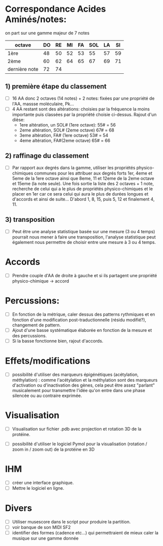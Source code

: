 # Correspondance Acides Aminés/notes:
on part sur une gamme majeur de 7 notes

octave|DO|RE|MI|FA|SOL|LA|SI
---|---|---|---|---|---|---|---
1ère|48|50|52|53|55|57|59
2ème|60|62|64|65|67|69|71
dernière note|72|74|||||

## 1) première étape du classement
- [ ] 16 AA donc 2 octaves (14 notes) + 2 notes: fixées par une propriété de l'AA, massse moléculaire, Pk...
- [ ] 4 AA restant sont des altérations: choisies par la fréquence la moins importante puis classées par la propriété choisie ci-dessus. Rajout d'un dièse:
  - 1ere altération, un SOL# (1ere octave): 55# = 56
  - 2eme altération, SOL# (2eme octave) 67# = 68
  - 3eme altération, FA# (1ere octave) 53# = 54
  - 4eme altération, FA#(2eme octave) 65# = 66

## 2) raffinage du classement
- [ ] Par rapport aux degrés dans la gamme, utiliser les propriétés physico-chimiques communes pour les attribuer aux degrés forts 1er, 4eme et 5eme de la 1ere octave ainsi que 8eme, 11 et 12eme de la 2eme octave et 15eme (la note seule). Une fois sortie la liste des 2 octaves + 1 note, recherche de celui qui a le plus de propriétés physico-chimiques et le placer en 1er car ce sera celui qui aura le plus de durées longues et d'accords et ainsi de suite... D'abord 1, 8, 15, puis 5, 12 et finalement 4, 11.

## 3) transposition
- [ ] Peut être une analyse statistique basée sur une mesure (3 ou 4 temps) pourrait nous mener à faire une transposition, l'analyse statistique peut également nous permettre de choisir entre une mesure à 3 ou 4 temps.

# Accords
- [ ] Prendre couple d'AA de droite à gauche et si ils partagent une propriété physico-chimique -> accord

# Percussions:
- [ ] En fonction de la métrique, caler dessus des patterns rythmiques et en fonction d'une modification post-traductionnelle (résidu modifié?), changement de pattern.
- [ ] Ajout d'une basse systématique élaborée en fonction de la mesure et des percussions.
- [ ] Si la basse fonctionne bien, rajout d'accords.

# Effets/modifications
- [ ] possibilité d'utiliser des marqueurs épigénétiques (acétylation, méthylation) : comme l'acétylation et la méthylation sont des marqueurs d'activation ou d'inactivation des gènes, cela peut être assez "parlant" musicalement pour transmettre l'idée qu'on entre dans une phase silencée ou au contraire exprimée.

# Visualisation
- [ ] Visualisation sur fichier .pdb avec projection et rotation 3D de la protéine.

- [ ] possibilité d'utiliser le logiciel Pymol pour la visualisation (rotation / zoom in / zoom out) de la protéine en 3D

# IHM
- [ ] créer une interface graphique.
- [ ] Mettre le logiciel en ligne.

# Divers
- [ ] Utiliser musescore dans le script pour produire la partition.
- [ ] voir banque de son MIDI SF2
- [ ] identifier des formes (cadence etc...) qui permettraient de mieux caler la musique sur une gamme donnée
